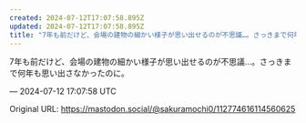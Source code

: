 ```yaml
---
created: 2024-07-12T17:07:58.895Z
updated: 2024-07-12T17:07:58.895Z
title: "7年も前だけど、会場の建物の細かい様子が思い出せるのが不思議…。さっきまで何年も思い出さなかったのに。[...]"
---
```


<p>7年も前だけど、会場の建物の細かい様子が思い出せるのが不思議…。さっきまで何年も思い出さなかったのに。</p>

&mdash; 2024-07-12 17:07:58 UTC

Original URL: https://mastodon.social/@sakuramochi0/112774616114560625
